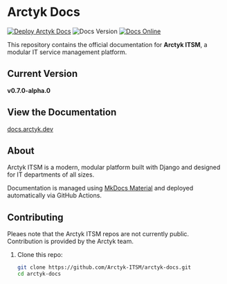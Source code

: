 # Arctyk Docs

[![Deploy Arctyk Docs](https://github.com/Arctyk-ITSM/arctyk-docs/actions/workflows/deploy.yml/badge.svg)](https://github.com/Arctyk-ITSM/arctyk-docs/actions/workflows/deploy.yml)
![Docs Version](https://img.shields.io/badge/docs-v0.7.0--alpha.0-blue)
[![Docs Online](https://img.shields.io/badge/docs-live-blue.svg)](https://arctyk-itsm.github.io/arctyk-docs/)

This repository contains the official documentation for **Arctyk ITSM**, a modular IT service management platform.

## Current Version
**v0.7.0-alpha.0**

## View the Documentation
[docs.arctyk.dev](https://docs.arctyk.dev)

## About
Arctyk ITSM is a modern, modular platform built with Django and designed for IT departments of all sizes.  

Documentation is managed using [MkDocs Material](https://squidfunk.github.io/mkdocs-material/) and deployed automatically via GitHub Actions.

## Contributing
Pleaes note that the Arctyk ITSM repos are not currently public. Contribution is provided by the Arctyk team.

1. Clone this repo:
   ```bash
   git clone https://github.com/Arctyk-ITSM/arctyk-docs.git
   cd arctyk-docs
   ```

